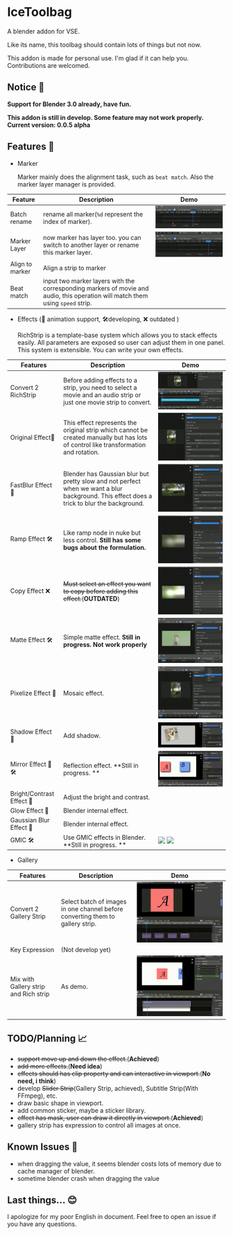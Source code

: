 # IceToolbag
A blender addon for VSE.

Like its name, this toolbag should contain lots of things but not now.

This addon is made for personal use. I'm glad if it can help you. Contributions are welcomed.

## Notice :bell:

**Support for Blender 3.0 already, have fun.**

**This addon is still in develop. Some feature may not work properly. Current version: 0.0.5 alpha**

## Features :flags:

- Marker

  Marker mainly does the alignment task, such as `beat match`. Also the marker layer manager is provided.

| Feature         | Description                                                  | Demo                |
| --------------- | ------------------------------------------------------------ | ------------------- |
| Batch rename    | rename all marker(`%d` represent the index of marker).       | ![](doc/marker.gif) |
| Marker Layer    | now marker has layer too. you can switch to another layer or rename this marker layer. | ![](doc/switch.gif) |
| Align to marker | Align a strip to marker                                      |                     |
| Beat match      | input two marker layers with the corresponding markers of movie and audio, this operation will match them using `speed` strip. |                     |

- Effects (:key: animation support, :hammer_and_wrench:developing, :x: outdated )

  RichStrip is a template-base system which allows you to stack effects easily. All parameters are exposed so user can adjust them in one panel. This system is extensible. You can write your own effects.

| Features            | Description                                                  | Demo               |
| ------------------- | ------------------------------------------------------------ | ------------------ |
| Convert 2 RichStrip | Before adding effects to a strip, you need to select a movie and an audio strip or just one movie strip to convert. | ![](doc/c2rs.gif)  |
| Original Effect:key: | This effect represents the original strip which cannot be created manually but has lots of control like transformation and rotation. | ![](doc/ori.gif)   |
| FastBlur Effect​ :key: | Blender has Gaussian blur but pretty slow and not perfect when we want a blur background. This effect does a trick to blur the background. | ![](doc/fblur.gif) |
| Ramp Effect :hammer_and_wrench: | Like ramp node in nuke but less control. **Still has some bugs about the formulation.** | ![](doc/ramp.gif)  |
| Copy Effect :x: | ~~Must select an effect you want to copy before adding this effect.~~(**OUTDATED**) | ![](doc/copy.gif) |
| Matte Effect :hammer_and_wrench: | Simple matte effect. **Still in progress. Not work properly** | ![](doc/matte.gif) |
| Pixelize Effect :key: | Mosaic effect.                                               | ![](doc/other.gif) |
| Shadow Effect :key: | Add shadow. | ![](doc/shadow.gif) |
| Mirror Effect :key: :hammer_and_wrench: | Reflection effect. **Still in progress. ** | ![](doc/mirror.gif) |
|Bright/Contrast Effect :key:|Adjust the bright and contrast.||
| Glow Effect :key: | Blender internal effect. |                    |
|Gaussian Blur Effect :key:|Blender internal effect.||
|GMIC :hammer_and_wrench: |Use GMIC effects in Blender. **Still in progress. **|![](doc/gmic1.gif) ![](doc/gmic2.gif) |

- Gallery

| Features                              | Description                                                  | Demo                 |
| ------------------------------------- | ------------------------------------------------------------ | -------------------- |
| Convert 2 Gallery Strip               | Select batch of images in one channel before converting them to gallery strip. | ![](doc/gallery.gif) |
| Key Expression                        | (Not develop yet)                                            |                      |
| Mix with Gallery strip and Rich strip | As demo.                                                     | ![](doc/richmix.gif) |



## TODO/Planning :chart_with_upwards_trend:

- ~~support move up and down the effect.~~(**Achieved**)
- ~~add more effects.~~(**Need idea**)
- ~~effects should has clip property and can interactive in viewport.~~(**No need, i think**)
- develop ~~Slider Strip~~(Gallery Strip, achieved), Subtitle Strip(With FFmpeg), etc.
- draw basic shape in viewport.
- add common sticker, maybe a sticker library.
- ~~effect has mask, user can draw it directly in viewport.~~(**Achieved**)
- gallery strip has expression to control all images at once.

## Known Issues :bug:

- when dragging the value, it seems blender costs lots of memory due to cache manager of blender.
- sometime blender crash when dragging the value

## Last things...  :blush:

I apologize for my poor English in document. Feel free to open an issue if you have any questions.